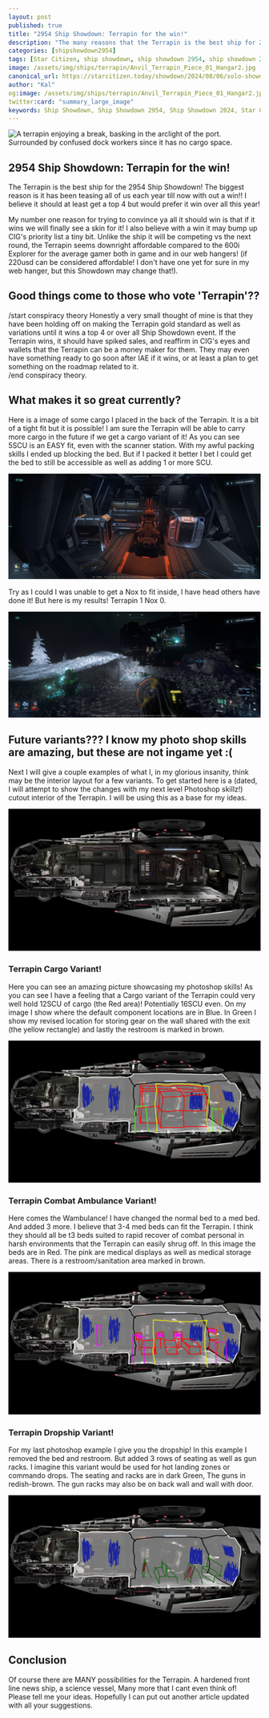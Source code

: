 ```yaml
---
layout: post
published: true
title: "2954 Ship Showdown: Terrapin for the win!"
description: "The many reasons that the Terrapin is the best ship for 2954 Ship Showdown!"
categories: [shipshowdown2954]
tags: [Star Citizen, ship showdown, ship showdown 2954, ship showdown 2024, ships, Terrapin]
image: /assets/img/ships/terrapin/Anvil_Terrapin_Piece_01_Hangar2.jpg
canonical_url: https://starcitizen.today/showdown/2024/08/06/solo-showdown-a-look-at-the-ct-spirit.html
author: "Kal"
og:image: /assets/img/ships/terrapin/Anvil_Terrapin_Piece_01_Hangar2.jpg
twitter:card: "summary_large_image"
keywords: Ship Showdown, Ship Showdown 2954, Ship Showdown 2024, Star Citizen, Terrapin, Review, overview, features, price, comparison, suggestions, recommendations, ship showdown winner, ship showdown 2954 winner, ship showdown 2024 winner, shipshowdown, shipshowdown 2954, shipshowdown 2024, shipshowdown winner, shipshowdown 2954 winner, shipshowdown 2024 winner, 2954 ship showdown, 2954 ship showdown winner, 2024 ship showdown, 2024 ship showdown winner, 2024 ship showdown Terrapin, 2024 ship showdown Terrapin winner
---
```

![A terrapin enjoying a break, basking in the arclight of the port.  Surrounded by confused dock workers since it has no cargo space.](/assets/img/ships/terrapin/Anvil_Terrapin_Piece_01_Hangar2.jpg)


## 2954 Ship Showdown: Terrapin for the win!

The Terrapin is the best ship for the 2954 Ship Showdown! The biggest reason is it has been teasing all of us each year till now with out a win!!   I believe it should at least get a top 4 but would prefer it win over all this year!

My number one reason for trying to convince ya all it should win is that if it wins we will finally see a skin for it!  I also believe with a win it may bump up CIG's priority list a tiny bit.  Unlike the ship it will be competing vs the next round, the Terrapin seems downright affordable compared to the 600i Explorer for the average gamer both in game and in our web hangers! (if 220usd can be considered affordable! I don't have one yet for sure in my web hanger, but this Showdown may change that!).  

## Good things come to those who vote 'Terrapin'??

/start conspiracy theory 
Honestly a very small thought of mine is that they have been holding off on making the Terrapin gold standard as well as variations until it wins a top 4 or over all Ship Showdown event.  If the Terrapin wins, it should have spiked sales, and reaffirm in CIG's eyes and wallets that the Terrapin can be a money maker for them.  They may even have something ready to go soon after IAE if it wins, or at least a plan to get something on the roadmap related to it.  
/end conspiracy theory.

## What makes it so great currently?

Here is a image of some cargo I placed in the back of the Terrapin.  It is a bit of a tight fit but it is possible!  I am sure the Terrapin will be able to carry more cargo in the future if we get a cargo variant of it! As you can see 5SCU is an EASY fit, even with the scanner station.  With my awful packing skills I ended up blocking the bed.  But if I packed it better I bet I could get the bed to still be accessible as well as adding 1 or more SCU.

![A image of the interior of the Terrapin, there is 2 2SCU crates as well as 1 1SCU crate with additional room.  The bed is blocked but it could be better sorted to still keep access.](/assets/img/ships/terrapin/shipshowdown2954/5SCU_cargo_terrapin_example.jpg)

Try as I could I was unable to get a Nox to fit inside,  I have head others have done it!  But here is my results!  Terrapin 1 Nox 0.

![My poor nox broken in to tiny bits! but not a scratch on the Terrapin cept maybe the ramp.](/assets/img/ships/terrapin/shipshowdown2954/tears_of_nox.jpg)

## Future variants???  I know my photo shop skills are amazing, but these are not ingame yet :(

Next I will give a couple examples of what I, in my glorious insanity, think may be the interior layout for a few variants.  To get started here is a (dated, I will attempt to show the changes with my next level Photoshop skillz!) cutout interior of the Terrapin.  I will be using this as a base for my ideas.

![A cutaway view of the interior of the Terrapin, This is a Data image and not current, I will attempt to point out the differences.](/assets/img/ships/terrapin/shipshowdown2954/Anvil_Terrapin_Piece_04_Interior_v2.jpg)

### Terrapin Cargo Variant!

Here you can see an amazing picture showcasing my photoshop skills!  As you can see I have a feeling that a Cargo variant of the Terrapin could very well hold 12SCU of cargo (the Red area)! Potentially 16SCU even.  On my image I show where the default component locations are in Blue. In Green I show my revised location for storing gear on the wall shared with the exit (the yellow rectangle) and lastly the restroom is marked in brown.

![Amazing example of photoshop skills that display the interior of the Terrapin as if it had a cargo grid and slight rearrangement or internal layout](assets/img/ships/terrapin/shipshowdown2954/Anvil_Terrapin_Piece_04_Interior_cargo.jpg)

### Terrapin Combat Ambulance Variant!

Here comes the Wambulance! I have changed the normal bed to a med bed. And added 3 more.  I believe that 3-4 med beds can fit the Terrapin.  I think they should all be t3 beds suited to rapid recover of combat personal in harsh environments that the Terrapin can easily shrug off.  In this image the beds are in Red. The pink are medical displays as well as medical storage areas. There is a restroom/sanitation area marked in brown. 

![Another Amazing edit by me. This one showcases the potential for the Terrapin to help wounded solders in the most dangerous of situations!](/assets/img/ships/terrapin/shipshowdown2954/Anvil_Terrapin_Piece_04_Interior_ambulance.jpg)

### Terrapin Dropship Variant!

For my last photoshop example I give you the dropship!  In this example I removed the bed and restroom. But added 3 rows of seating as well as gun racks. I imagine this variant would be used for hot landing zones or commando drops. The seating and racks are in dark Green, The guns in redish-brown.  The gun racks may also be on back wall and wall with door.

![My best example yet.  A fully fledged dropship version of the Terrapin! seating for a small elite team of commands!](/assets/img/ships/terrapin/shipshowdown2954/Anvil_Terrapin_Piece_04_Interior_dropship.jpg)

## Conclusion

Of course there are MANY possibilities for the Terrapin.  A hardened front line news ship, a science vessel, Many more that I cant even think of!  Please tell me your ideas.  Hopefully I can put out another article updated with all your suggestions.